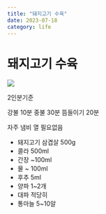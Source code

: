 ```yaml
---
title: "돼지고기 수육"
date: 2023-07-18
category: life
---
```


# 돼지고기 수육

![](/storage/20230718001041498473.jpg)

2인분기준

강불 10분 중불 30분 뜸들이기 20분

자주 냄비 열 필요없음

* 돼지고기 삼겹살 500g
* 콜라 500ml
* 간장 ~100ml
* 물 ~ 100ml
* 후추 5ml
* 양파 1~2개
* 대파 적당히
* 통마늘 5~10알
